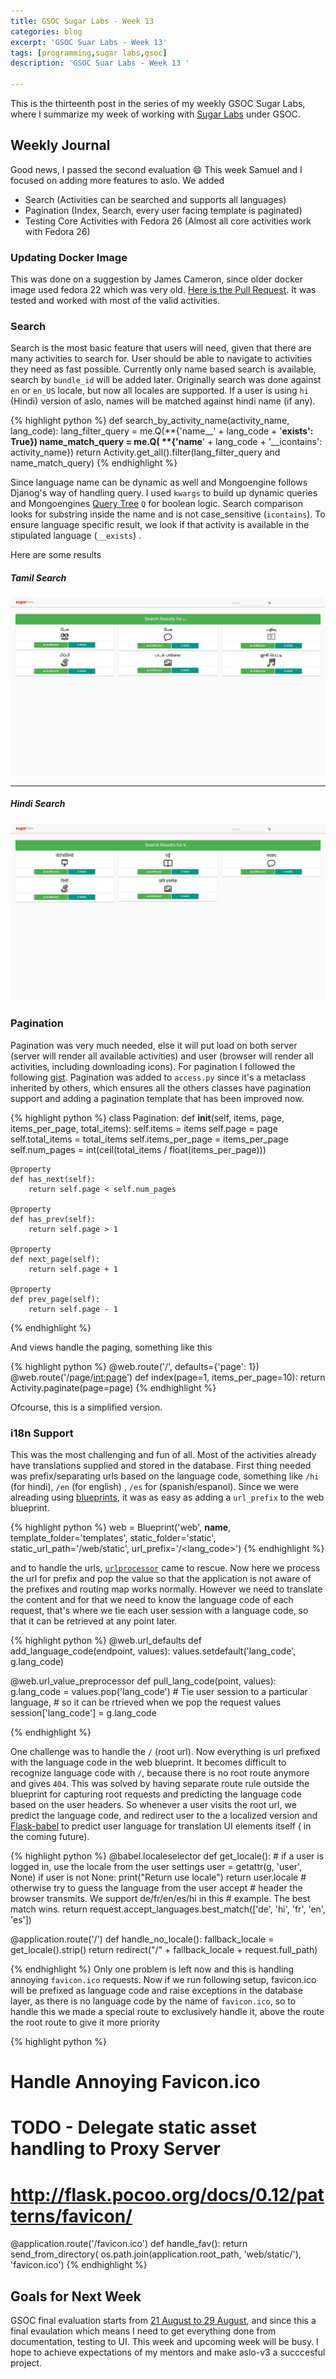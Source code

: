 ```yaml
---
title: GSOC Sugar Labs - Week 13
categories: blog
excerpt: 'GSOC Suar Labs - Week 13'
tags: [programming,sugar labs,gsoc]
description: 'GSOC Suar Labs - Week 13 '

---
```

This is the thirteenth post in the series of my weekly GSOC Sugar Labs, where I summarize my week of working with [Sugar Labs](https://www.sugarlabs.org) under GSOC.

## Weekly Journal 
Good news, I passed the second evaluation :smile:
This week Samuel and I focused on adding more features to aslo.
We added
* Search (Activities can be searched and supports all languages) 
* Pagination (Index, Search, every user facing template is paginated)
* Testing Core Activities with Fedora 26 (Almost all core activities work with Fedora 26)


### Updating Docker Image
This was done on a suggestion by James Cameron, since older docker image used fedora 22 which was very old. 
[Here is the Pull Request](https://github.com/jatindhankhar/aslo-v3/pull/8). It was tested and worked with most of the valid activities.

### Search
Search is the most basic feature that users will need, given that there are many activities to search for. 
User should be able to navigate to activities they need as fast possible. Currently only name based search is available, search by `bundle_id` will be added later. Originally search was done against `en` or `en_US` locale, but now all locales are supported. If a user is using `hi` (Hindi) version of aslo, names will be matched against hindi name (if any).

{% highlight python %}
def search_by_activity_name(activity_name, lang_code):
    lang_filter_query = me.Q(**{'name__' + lang_code + '__exists': True})
    name_match_query = me.Q(
        **{'name__' + lang_code + '__icontains': activity_name})
    return Activity.get_all().filter(lang_filter_query and name_match_query)
{% endhighlight %}

Since language name can be dynamic as well and Mongoengine follows Djanog's way of handling query. I used `kwargs` to build up dynamic queries and Mongoengines [Query Tree](http://motorengine.readthedocs.io/en/latest/getting-and-querying.html#querying-with-q) `Q` for boolean logic. Search comparison looks for substring inside the name and is not case_sensitive (`icontains`). To ensure language specific result, we look if that activity is available in the stipulated language (`__exists`) . 

Here are some results 

##### Tamil Search
<img src="/images/gsoc-week-13/tamil_search.png" alt="Tamil Search">

<hr>

##### Hindi Search
<img src="/images/gsoc-week-13/hindi_search_t.png" alt="Hindi Search">


### Pagination 
Pagination was very much needed, else it will put load on both server (server will render all available activities) and user (browser will render all activities, including downloading icons).
For pagination I followed the following [gist](https://gist.github.com/wonderb0lt/10645080). 
Pagination was added to `access.py` since it's a metaclass inherited by others, which ensures all the others classes have pagination support and adding a pagination template that has been improved now. 

{% highlight python %}
 class Pagination:
    def __init__(self, items, page, items_per_page, total_items):
        self.items = items
        self.page = page
        self.total_items = total_items
        self.items_per_page = items_per_page
        self.num_pages = int(ceil(total_items / float(items_per_page)))

    @property
    def has_next(self):
        return self.page < self.num_pages

    @property
    def has_prev(self):
        return self.page > 1

    @property
    def next_page(self):
        return self.page + 1

    @property
    def prev_page(self):
        return self.page - 1
{% endhighlight %}

And views handle the paging, something like this

{% highlight python %}
@web.route('/', defaults={'page': 1})
@web.route('/page/<int:page>')
def index(page=1, items_per_page=10):
    return Activity.paginate(page=page)
{% endhighlight %}

Ofcourse, this is a simplified version.


### i18n Support
This was the most challenging and fun of all. Most of the activities already have translations supplied and stored in the database. First thing needed was prefix/separating urls based on the language code, something like `/hi` (for hindi), `/en` (for english) , `/es` for (spanish/espanol). Since we were alreading using [blueprints](http://flask.pocoo.org/docs/0.12/blueprints/), it was as easy as adding a `url_prefix` to the web blueprint.

{% highlight python %}
 web = Blueprint('web', __name__, template_folder='templates',
                static_folder='static',
                static_url_path='/web/static',
                url_prefix='/<lang_code>') 
{% endhighlight %}

and to handle the urls, [`urlprocessor`](http://flask.pocoo.org/docs/0.12/patterns/urlprocessors/) came to rescue. Now here we process the url for prefix and pop the value so that the application is not aware of the prefixes and routing map works normally. However we need to translate the content and for that we need to know the language code of each request, that's where we tie each user session with a language code, so that it can be retrieved at any point later. 

{% highlight python %}
@web.url_defaults
def add_language_code(endpoint, values):
    values.setdefault('lang_code', g.lang_code)


@web.url_value_preprocessor
def pull_lang_code(point, values):
    g.lang_code = values.pop('lang_code')
    # Tie user session to a particular language,
    # so it can be rtrieved when we pop the request values
    session['lang_code'] = g.lang_code

{% endhighlight %}

One challenge was to handle the `/` (root url). Now everything is url prefixed with the language code in the web blueprint. It becomes difficult to recognize language code with `/`, because there is no root route anymore and gives `404`. This was solved by having separate route rule outside the blueprint for capturing root requests and predicting the language code based on the user headers. So whenever a user visits the root url, we predict the language code, and redirect user to the a localized version and [Flask-babel](https://pythonhosted.org/Flask-Babel/) to predict user language for translation UI elements itself ( in the coming future).

{% highlight python %}
@babel.localeselector
def get_locale():
    # if a user is logged in, use the locale from the user settings
    user = getattr(g, 'user', None)
    if user is not None:
        print("Return use locale")
        return user.locale
    # otherwise try to guess the language from the user accept
    # header the browser transmits.  We support de/fr/en/es/hi in this
    # example.  The best match wins.
    return request.accept_languages.best_match(['de', 'hi', 'fr', 'en', 'es'])


@application.route('/')
def handle_no_locale():
    fallback_locale = get_locale().strip()
    return redirect("/" + fallback_locale + request.full_path) 

{% endhighlight %}
Only one problem is left now and this is handling annoying `favicon.ico` requests. Now if we run following setup, favicon.ico will be prefixed as language code and raise exceptions in the database layer, as there is no language code by the name of `favicon.ico`, so to handle this we made a special route to exclusively handle it, above the route the root route to give it more priority

{% highlight python %}
# Handle Annoying Favicon.ico
# TODO - Delegate static asset handling to Proxy Server
# http://flask.pocoo.org/docs/0.12/patterns/favicon/
@application.route('/favicon.ico')
def handle_fav():
    return send_from_directory(
        os.path.join(application.root_path, 'web/static/'),
        'favicon.ico')
{% endhighlight %}


## Goals for Next Week
GSOC final evaluation starts from [21 August to 29 August](https://summerofcode.withgoogle.com/how-it-works/#timeline), and since this a final evaulation which means I need to get everything done from documentation, testing to UI. This week and upcoming week will be busy. I hope to achieve expectations of my mentors and make aslo-v3 a succcesful project.
